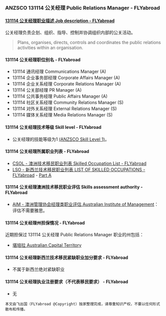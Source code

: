 ### ANZSCO 131114 公关经理 Public Relations Manager - FLYabroad ###

####  [131114 公关经理职业描述 Job description - FLYabroad](http://www.flyabroadvisa.com/anzsco/1311.html#131114)

公关经理负责企划、组织、指导、控制并协调组织内部的公关活动。

> Plans, organises, directs, controls and coordinates the public relations activities within an organisation.

#### 131114 公关经理职位别名 - FLYabroad
 
- 131114 通讯经理 Communications Manager (A)
- 131114 企业事务部经理 Corporate Affairs Manager (A)
- 131114 企业关系经理 Corporate Relations Manager (A)
- 131114 公关部经理 PR Manager (A)
- 131114 公共事务经理 Public Affairs Manager (A)
- 131114 社区关系经理 Community Relations Manager (S)
- 131114 对外关系经理 External Relations Manager (S)
- 131114 媒体关系经理 Media Relations Manager (S)

#### 131114 公关经理技术等级 Skill level - FLYabroad

- 公关经理的技能等级为1 [(ANZSCO Skill Level 1)](http://www.flyabroadvisa.com/anzsco/)。

#### 131114 公关经理所属职业列表 - FLYabroad

- [CSOL - 澳洲技术移民职业列表 Skilled Occupation List - FLYabroad](http://www.flyabroadvisa.com/sol/)
- [LSO - 新西兰技术移民职业列表 LIST OF SKILLED OCCUPATIONS - FLYabroad](http://nz.flyabroadvisa.com/lso/) - [Part A](parta)

#### 131114 公关经理澳洲技术移民职业评估 Skills assessment authority - FLYabroad

- [AIM - 澳洲管理协会经理类职业评估 Australian Institute of Management](http://www.flyabroadvisa.com/ass/aim.html)：评估不需要雅思。

#### 131114 公关经理州担保情况 - FLYabroad

近期担保过 131114 公关经理 Public Relations Manager 职业的州包括：

- [堪培拉 Australian Capital Territory](http://www.flyabroadvisa.com/zdb/act.html)

#### 131114 公关经理新西兰技术移民紧缺职业加分要求 - FLYabroad

- 不属于新西兰绝对紧缺职业

#### 131114 公关经理执业注册要求（不代表移民要求） - FLYabroad

- 无

`本文由飞出国（FLYabroad @Copyright）独家整理完成，请尊重知识产权，不要以任何形式散布和传播。`